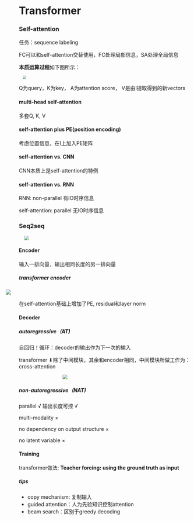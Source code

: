# Transformer

### Self-attention

任务：sequence labeling

FC可以和self-attention交替使用，FC处理局部信息，SA处理全局信息

**本质运算过程**如下图所示：

<img src="D:\Desktop\CV_ML\img\self-attention.png" style="zoom:56%; margin-left:20px" />

Q为query，K为key， A为attention score， V是由I提取得到的新vectors

#### multi-head self-attention

多套Q, K, V

#### self-attention plus PE(position encoding)

考虑位置信息，在I上加入PE矩阵

#### self-attention vs. CNN

CNN本质上是self-attention的特例

#### self-attention vs. RNN

RNN: non-parallel   有IO时序信息

self-attention: parallel   无IO时序信息



### Seq2seq

<img src="D:\Desktop\CV_ML\img\seq2seq.png" style="zoom:75%; margin-left:20px" />

#### Encoder

输入一排向量，输出相同长度的另一排向量

##### transformer encoder

<img src="D:\Desktop\CV_ML\img\transformer_encoder.png" style="zoom:90%; margin-left:-40px" />                                     

在self-attention基础上增加了PE, residual和layer norm

#### Decoder

##### autoregressive（AT) 

自回归！循环：decoder的输出作为下一次的输入

transformer ⬇除了中间模块，其余和encoder相同，中间模块所做工作为：cross-attention

<img src="D:\Desktop\CV_ML\img\transformer_decoder.png" style="zoom:80%; margin-left:150px" />

##### non-autoregressive（NAT) 

parallel √   输出长度可控 √

multi-modality ×  

no dependency on output structure × 

no latent variable ×

#### Training

transformer做法: **Teacher forcing: using the ground truth as input**

##### tips

- copy mechanism: 复制输入
- guided attention：人为先验知识控制attention
- beam search：区别于greedy decoding



